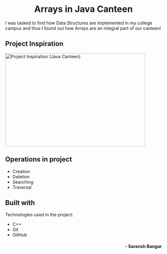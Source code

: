 <h1 align="center" id="title">Arrays in Java Canteen</h1>

<p id="description">I was tasked to find how Data Structures are implemented in my college campus and thus I found out how Arrays are an integral part of our canteen!</p>

<h2>Project Inspiration</h2>

<img src="https://imgtr.ee/images/2023/10/23/89f1b14f67199a932ba293a83b21cbd0.jpeg" alt="Project Inspiration (Java Canteen)" width="450" height="300/">

<h2>Operations in project</h2>

*  Creation
*  Deletion
*  Searching
*  Traversal
 
<h2>Built with</h2>

Technologies used in the project:

*   C++
*   Git
*   GitHub

<h4 align="right">- Saransh Bangar</h4>
